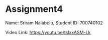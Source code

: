 # Assignment4

Name: Sriram Nalabolu, Student ID: 700740102

Video Link: https://youtu.be/tslxxASM-Lk
